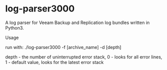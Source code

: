 # log-parser3000
A log parser for Veeam Backup and Replication log bundles written in Python3.


Usage

run with:
./log-parser3000 -f [archive_name] -d [depth]


depth - the number of uninterrupted error stack, 0 - looks for all error lines, 1 - default value, looks for the latest error stack

